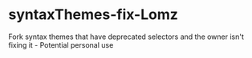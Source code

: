 # syntaxThemes-fix-Lomz
Fork syntax themes that have deprecated selectors and the owner isn't fixing it - Potential personal use
